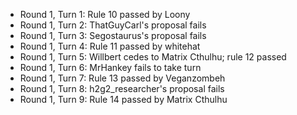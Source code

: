 - Round 1, Turn 1: Rule 10 passed by Loony
- Round 1, Turn 2: ThatGuyCarl's proposal fails
- Round 1, Turn 3: Segostaurus's proposal fails
- Round 1, Turn 4: Rule 11 passed by whitehat
- Round 1, Turn 5: Willbert cedes to Matrix Cthulhu; rule 12 passed
- Round 1, Turn 6: MrHankey fails to take turn
- Round 1, Turn 7: Rule 13 passed by Veganzombeh
- Round 1, Turn 8: h2g2_researcher's proposal fails
- Round 1, Turn 9: Rule 14 passed by Matrix Cthulhu